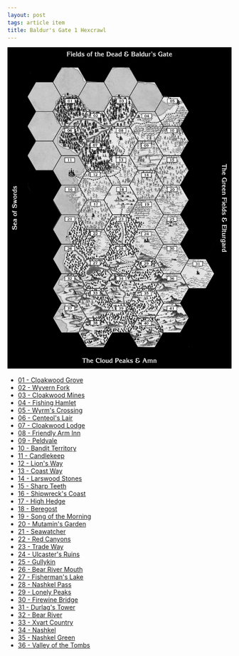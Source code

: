 ```yaml
---
layout: post
tags: article item
title: Baldur's Gate 1 Hexcrawl
---
```


<img width="700px" class="center" src="/images/Hexes/BGHex_blank.png" usemap="#hexmap">

<map name="hexmap">
  <area shape="circle" coords="195,195,45" title="Cloakwood Grove" href="/pages/BaldurHex/01-CloakwoodGrove">
  <area shape="circle" coords="275,245,45" title="Wyvern Fork" href="/pages/BaldurHex/02-WyvernFork">
  <area shape="circle" coords="355,195,45" title="Cloakwood Mines" href="/pages/BaldurHex/03-CloakwoodMines">
  <area shape="circle" coords="435,245,45" title="Fishing Hamlet" href="/pages/BaldurHex/04-FishingHamlet">
  <area shape="circle" coords="515,195,45" title="Wyrm's Crossing" href="/pages/BaldurHex/05-WyrmsCrossing">
  <area shape="circle" coords="195,290,45" title="Centeol's Lair" href="/pages/BaldurHex/06-CenteolsLair">
  <area shape="circle" coords="275,340,45" title="Cloakwood Lodge" href="/pages/BaldurHex/07-CloakwoodLodge">
  <area shape="circle" coords="355,290,45" title="Friendly Arm Inn" href="/pages/BaldurHex/08-FriendlyArm">
  <area shape="circle" coords="435,340,45" title="Peldvale" href="/pages/BaldurHex/09-Peldvale">
  <area shape="circle" coords="515,290,45" title="Bandit Territory" href="/pages/BaldurHex/10-OldRuins">
</map>


<div class="newspaper"><ul>
<li> <a href="/pages/BaldurHex/01-CloakwoodGrove">01 - Cloakwood Grove</a></li>
<li> <a href="/pages/BaldurHex/02-WyvernFork">02 - Wyvern Fork</a></li>
<li> <a href="/pages/BaldurHex/03-CloakwoodMines">03 - Cloakwood Mines</a></li>
<li> <a href="/pages/BaldurHex/04-FishingHamlet">04 - Fishing Hamlet</a></li>
<li> <a href="/pages/BaldurHex/05-WyrmsCrossing">05 - Wyrm's Crossing</a></li>
<li> <a href="/pages/BaldurHex/06-CenteolsLair">06 - Centeol's Lair</a></li>
<li> <a href="/pages/BaldurHex/07-CloakwoodLodge">07 - Cloakwood Lodge</a></li>
<li> <a href="/pages/BaldurHex/08-FriendlyArm">08 - Friendly Arm Inn</a></li>
<li> <a href="/pages/BaldurHex/09-Peldvale">09 - Peldvale</a></li>
<li> <a href="/pages/BaldurHex/10-OldRuins">10 - Bandit Territory</a></li>
<li> <a href="/pages/BaldurHex/11-Candlekeep">11 - Candlekeep</a></li>
<li> <a href="/pages/BaldurHex/12-LionsWay">12 - Lion's Way</a></li>
<li> <a href="/pages/BaldurHex/13-CoastWay">13 - Coast Way</a></li>
<li> <a href="/pages/BaldurHex/14-LarswoodStones">14 - Larswood Stones</a></li>
<li> <a href="/pages/BaldurHex/15-SharpTeeth">15 - Sharp Teeth</a></li>
<li> <a href="/pages/BaldurHex/16-ShipwreckCoast">16 - Shipwreck's Coast</a></li>
<li> <a href="/pages/BaldurHex/17-HighHedge">17 - High Hedge</a></li>
<li> <a href="/pages/BaldurHex/18-Beregost">18 - Beregost</a></li>
<li> <a href="/pages/BaldurHex/19-Morning">19 - Song of the Morning</a></li>
<li> <a href="/pages/BaldurHex/20-Mutamin">20 - Mutamin's Garden</a></li>
<li> <a href="/pages/BaldurHex/21-Seawatcher">21 - Seawatcher</a></li>
<li> <a href="/pages/BaldurHex/22-RedCanyons">22 - Red Canyons</a></li>
<li> <a href="/pages/BaldurHex/23-TradeWay">23 - Trade Way</a></li>
<li> <a href="/pages/BaldurHex/24-Ulcaster">24 - Ulcaster's Ruins</a></li>
<li> <a href="/pages/BaldurHex/25-Gullykin">25 - Gullykin</a></li>
<li> <a href="/pages/BaldurHex/26-BearMouth">26 - Bear River Mouth</a></li>
<li> <a href="/pages/BaldurHex/27-Lake">27 - Fisherman's Lake</a></li>
<li> <a href="/pages/BaldurHex/28-Pass">28 - Nashkel Pass</a></li>
<li> <a href="/pages/BaldurHex/29-Lonely">29 - Lonely Peaks</a></li>
<li> <a href="/pages/BaldurHex/30-Firewine">30 - Firewine Bridge</a></li>
<li> <a href="/pages/BaldurHex/31-Durlag">31 - Durlag's Tower</a></li>
<li> <a href="/pages/BaldurHex/32-Bear">32 - Bear River</a></li>
<li> <a href="/pages/BaldurHex/33-Xvart">33 - Xvart Country</a></li>
<li> <a href="/pages/BaldurHex/34-Nashkel">34 - Nashkel</a></li>
<li> <a href="/pages/BaldurHex/35-Green">35 - Nashkel Green</a></li>
<li> <a href="/pages/BaldurHex/36-Tombs">36 - Valley of the Tombs</a></li>
</ul>
</div>
